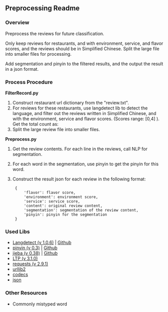 ## Preprocessing Readme

### Overview

Preprocess the reviews for future classification. 

Only keep reviews for restaurants, and with environment, service, and flavor scores, and the reviews should be in Simplified Chinese. Split the large file into smaller files for processing.

Add segmentation and pinyin to the filtered results, and the output the result in a json format.


### Process Procedure

**FilterRecord.py**

1. Construct restaurant url dictionary from the "review.txt". 
2. For reviews for these restaurants, use langdetect lib to detect the language, and filter out the reviews written in Simplified Chinese, and with the environment, service and flavor scores. (Scores range: [0,4] ). Get the total count as:
3. Split the large review file into smaller files.

**Preprocess.py**

1. Get the review contents. For each line in the reviews, call NLP for segmentation.
2. For each word in the segmentation, use pinyin to get the pinyin for this word.
3. Construct the result json for each review in the following format:
	
		{	
			'flavor': flavor score,
			'environment': environment score,
			'service': service score,
			'content': original review content,
			'segmentation': segmentation of the review content,
			'pinyin': pinyin for the segmentation
		}
		
### Used Libs
* [Langdetect (v 1.0.6)](https://pypi.python.org/pypi/langdetect) | [Github](http://lxyu.github.io/pinyin/)
* [pinyin (v 0.3)](https://pypi.python.org/pypi/pinyin) | [Github](https://github.com/lxyu/pinyin)
* [jieba (v 0.38)](https://pypi.python.org/pypi/jieba) | [Github](https://github.com/fxsjy/jieba)
* [LTP (v 3.1.0)](http://www.ltp-cloud.com/intro/en/)
* [requests (v 2.9.1)](http://docs.python-requests.org/en/master/)
* [urllib2](https://docs.python.org/2/library/urllib2.html#module-urllib2)
* [codecs](https://docs.python.org/2/library/codecs.html)
* [json](https://docs.python.org/2/library/json.html)

### Other Resources
* Commonly mistyped word